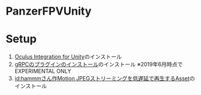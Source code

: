 # PanzerFPVUnity

# Setup

1. [Oculus Integration for Unity](https://developer.oculus.com/downloads/package/unity-integration/)のインストール
2. [gRPCのプラグインのインストール](https://github.com/grpc/grpc/tree/master/examples/csharp/HelloworldUnity)のインストール ※2019年6月時点でEXPERIMENTAL ONLY
3. [id:hammmさん作Motion JPEGストリーミングを低遅延で再生するAsset](http://hammmm.hatenablog.com/entry/2016/12/15/204514)のインストール